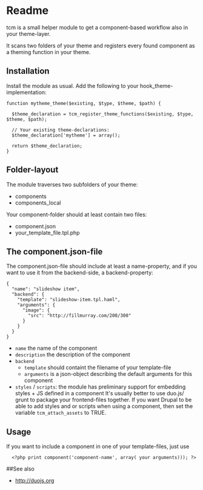 # Readme

tcm is a small helper module to get a component-based workflow also in your theme-layer.

It scans two folders of your theme and registers every found component as a theming function in your theme.

## Installation

Install the module as usual. Add the following to your hook_theme-implementation:

```
function mytheme_theme($existing, $type, $theme, $path) {

  $theme_declaration = tcm_register_theme_functions($existing, $type, $theme, $path);

  // Your existing theme-declarations:
  $theme_declaration['mytheme'] = array();

  return $theme_declaration;
}

```

## Folder-layout

The module traverses two subfolders of your theme:

  * components
  * components_local

Your component-folder should at least contain two files:

  * component.json
  * your_template_file.tpl.php

## The component.json-file

The component.json-file should include at least a name-property, and if you want to use it from the backend-side, a backend-property:

```
{
  "name": "slideshow item",
  "backend": {
    "template": "slideshow-item.tpl.haml",
    "arguments": {
      "image": {
        "src": "http://fillmurray.com/200/300"
      }
    }
  }
}
```

  * ``name`` the name of the component
  * ``description`` the description of the component
  * ``backend``
    * ``template`` should containt the filename of your template-file
    * ``arguments`` is a json-object describing the default arguments for this component
  * ``styles`` / ``scripts``: the module has preliminary support for embedding styles + JS defined in a component
    It's usually better to use duo.js/ grunt to package your frontend-files together.
    If you want Drupal to be able to add styles and or scripts when using a component, then set the variable ``tcm_attach_assets`` to TRUE.


## Usage

If you want to include a component in one of your template-files, just use

```
  <?php print component('component-name', array( your arguments))); ?>
```


##See also

  * http://duojs.org
